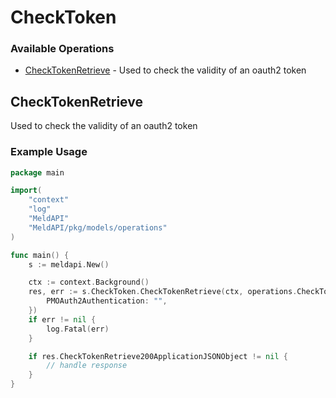 # CheckToken

### Available Operations

* [CheckTokenRetrieve](#checktokenretrieve) - Used to check the validity of an oauth2 token

## CheckTokenRetrieve

Used to check the validity of an oauth2 token

### Example Usage

```go
package main

import(
	"context"
	"log"
	"MeldAPI"
	"MeldAPI/pkg/models/operations"
)

func main() {
    s := meldapi.New()

    ctx := context.Background()
    res, err := s.CheckToken.CheckTokenRetrieve(ctx, operations.CheckTokenRetrieveSecurity{
        PMOAuth2Authentication: "",
    })
    if err != nil {
        log.Fatal(err)
    }

    if res.CheckTokenRetrieve200ApplicationJSONObject != nil {
        // handle response
    }
}
```
